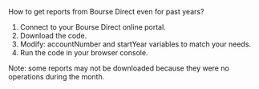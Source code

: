 How to get reports from Bourse Direct even for past years?

1. Connect to your Bourse Direct online portal.
2. Download the code.
3. Modify: accountNumber and startYear variables to match your needs.
4. Run the code in your browser console.

Note: some reports may not be downloaded because they were no operations during the month.

